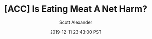 ---
layout: podcast
title: "[ACC] Is Eating Meat A Net Harm?"
author: Scott Alexander
description: https://slatestarcodex.com/2019/12/11/acc-is-eating-meat-a-net-harm/
date: 2019-12-11 23:43:00 PST
length: 2846228
duration: 711
guid: acc-is-eating-meat-a-net-harm
---